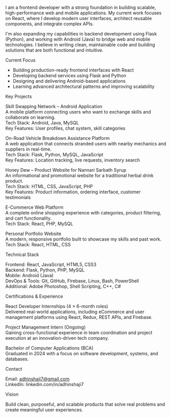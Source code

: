 I am a frontend developer with a strong foundation in building scalable, high-performance web and mobile applications. My current work focuses on React, where I develop modern user interfaces, architect reusable components, and integrate complex APIs.

I'm also expanding my capabilities in backend development using Flask (Python), and working with Android (Java) to bridge web and mobile technologies. I believe in writing clean, maintainable code and building solutions that are both functional and intuitive.

Current Focus

- Building production-ready frontend interfaces with React
- Developing backend services using Flask and Python
- Designing and delivering Android-based applications
- Learning advanced architectural patterns and improving scalability

Key Projects

Skill Swapping Network – Android Application  
A mobile platform connecting users who want to exchange skills and collaborate on learning.  
Tech Stack: Android, Java, MySQL  
Key Features: User profiles, chat system, skill categories

On-Road Vehicle Breakdown Assistance Platform  
A web application that connects stranded users with nearby mechanics and suppliers in real-time.  
Tech Stack: Flask, Python, MySQL, JavaScript  
Key Features: Location tracking, live requests, inventory search

Honey Dew – Product Website for Nannari Sarbath Syrup  
An informational and promotional website for a traditional herbal drink product.  
Tech Stack: HTML, CSS, JavaScript, PHP  
Key Features: Product information, ordering interface, customer testimonials

E-Commerce Web Platform  
A complete online shopping experience with categories, product filtering, and cart functionality.  
Tech Stack: React, PHP, MySQL

Personal Portfolio Website  
A modern, responsive portfolio built to showcase my skills and past work.  
Tech Stack: React, HTML, CSS

Technical Stack

Frontend: React, JavaScript, HTML5, CSS3  
Backend: Flask, Python, PHP, MySQL  
Mobile: Android (Java)  
DevOps & Tools: Git, GitHub, Firebase, Linux, Bash, PowerShell  
Additional: Adobe Photoshop, Shell Scripting, C++, C#

Certifications & Experience

React Developer Internships (4 × 6-month roles)  
Delivered real-world applications, including eCommerce and user management platforms using React, Redux, REST APIs, and Firebase.

Project Management Intern (Ongoing)  
Gaining cross-functional experience in team coordination and project execution at an innovation-driven tech company.

Bachelor of Computer Applications (BCA)  
Graduated in 2024 with a focus on software development, systems, and databases.

Contact

Email: adhinshaji7@gmail.com  
LinkedIn: linkedin.com/in/adhinshaji7

Vision

Build clean, purposeful, and scalable products that solve real problems and create meaningful user experiences.

